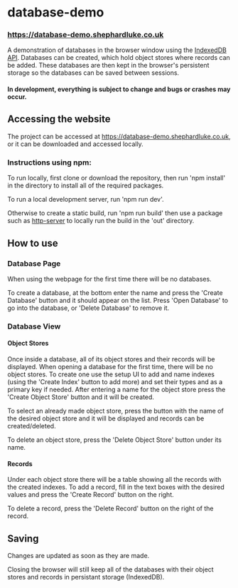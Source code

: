 # database-demo
### https://database-demo.shephardluke.co.uk
A demonstration of databases in the browser window using the [IndexedDB API](https://developer.mozilla.org/en-US/docs/Web/API/IndexedDB_API). Databases can be created, which hold object stores where records can be added. These databases are then kept in the browser's persistent storage so the databases can be saved between sessions. 

#### In development, everything is subject to change and bugs or crashes may occur.


## Accessing the website
The project can be accessed at https://database-demo.shephardluke.co.uk, or it can be downloaded and accessed locally.

### Instructions using npm:
To run locally, first clone or download the repository, then run 'npm install' in the directory to install all of the required packages.

To run a local development server, run 'npm run dev'.

Otherwise to create a static build, run 'npm run build' then use a package such as [http-server](https://www.npmjs.com/package/http-server) to locally run the build in the 'out' directory.

## How to use
### Database Page
When using the webpage for the first time there will be no databases.

To create a database, at the bottom enter the name and press the 'Create Database' button and it should appear on the list.
Press 'Open Database' to go into the database, or 'Delete Database' to remove it.

### Database View
#### Object Stores
Once inside a database, all of its object stores and their records will be displayed. When opening a database for the first time, there will be no object stores. To create one use the setup UI to add and name indexes (using the 'Create Index' button to add more) and set their types and as a primary key if needed. After entering a name for the object store press the 'Create Object Store' button and it will be created.

To select an already made object store, press the button with the name of the desired object store and it will be displayed and records can be created/deleted.

To delete an object store, press the 'Delete Object Store' button under its name.

#### Records
Under each object store there will be a table showing all the records with the created indexes. To add a record, fill in the text boxes with the desired values and press the 'Create Record' button on the right.

To delete a record, press the 'Delete Record' button on the right of the record.

## Saving
Changes are updated as soon as they are made.

Closing the browser will still keep all of the databases with their object stores and records in persistant storage (IndexedDB).

